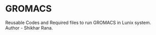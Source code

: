 # GROMACS
Reusable Codes and Required files to run GROMACS in Lunix system.<br> Author - Shikhar Rana.
